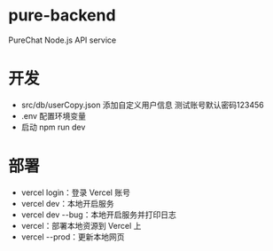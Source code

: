 # pure-backend

PureChat Node.js API service

# 开发
- src/db/userCopy.json 添加自定义用户信息 测试账号默认密码123456
- .env 配置环境变量
- 启动 npm run dev

# 部署
- vercel login：登录 Vercel 账号
- vercel dev：本地开启服务
- vercel dev --bug：本地开启服务并打印日志
- vercel：部署本地资源到 Vercel 上
- vercel --prod：更新本地网页